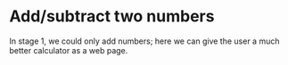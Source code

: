 # Add/subtract two numbers

In stage 1, we could only add numbers; here we can give the user a much
better calculator as a web page.
